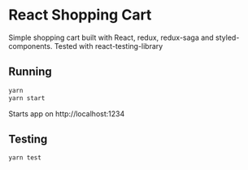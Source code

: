 # React Shopping Cart
Simple shopping cart built with React, redux, redux-saga and styled-components. Tested with react-testing-library

## Running
```bash
yarn
yarn start
```
Starts app on http://localhost:1234

## Testing
```bash
yarn test
```
